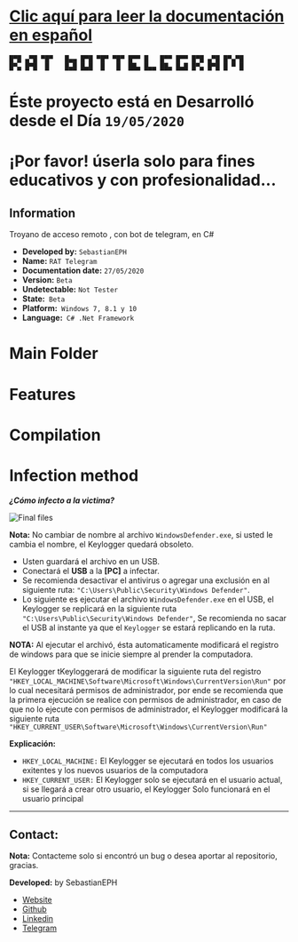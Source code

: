 # [Clic aquí para leer la documentación en español](Doc/Readme_Español.md)
````logo
█▀█ ▄▀█ ▀█▀   █▄▄ █▀█ ▀█▀ ▀█▀ █▀▀ █   █▀▀ █▀▀ █▀█ ▄▀█ █▀▄▀█
█▀▄ █▀█  █    █▄█ █▄█  █   █  ██▄ █▄▄ ██▄ █▄█ █▀▄ █▀█ █ ▀ █
````



# Éste proyecto está en Desarrolló desde el Día `19/05/2020`
# ¡Por favor! úserla solo para fines educativos y con profesionalidad...
## Information
Troyano de acceso remoto , con bot de telegram, en C# 

* __Developed by:__ `SebastianEPH`
* __Name:__ `RAT Telegram`
* __Documentation date:__ `27/05/2020`
* __Version:__ `Beta`
* __Undetectable:__ `Not Tester`
* __State:__` Beta`
* __Platform:__` Windows 7, 8.1 y 10`
* __Language:__` C# .Net Framework`

# Main Folder

# Features

# Compilation

# Infection method
___¿Cómo infecto a la victima?___

![Final files](https://i.imgur.com/TlBEAaS.png)

__Nota:__ No cambiar de nombre al archivo `WindowsDefender.exe`, si usted le cambia el nombre, el Keylogger quedará obsoleto.
- Usten guardará el archivo en un USB.
- Conectará el __USB__ a la __[PC]__ a infectar.
- Se recomienda desactivar el antivirus o agregar una exclusión en al siguiente ruta: `"C:\Users\Public\Security\Windows Defender"`.
- Lo siguiente es ejecutar el archivo `WindowsDefender.exe` en el USB, el Keylogger se replicará en la siguiente ruta `"C:\Users\Public\Security\Windows Defender"`, Se recomienda no sacar el USB al instante ya que el `Keylogger` se estará replicando en la ruta.

__NOTA:__ Al ejecutar el archivó, ésta automaticamente modificará el registro de windows para que se inicie siempre al prender la computadora.

El Keylogger tKeyloggerará de modificar la siguiente ruta del registro `"HKEY_LOCAL_MACHINE\Software\Microsoft\Windows\CurrentVersion\Run"` por lo cual necesitará permisos de administrador, por ende se recomienda que la primera ejecución se realice con permisos de administrador, en caso de que no lo ejecute con permisos de administrador, el Keylogger modificará la siguiente ruta `"HKEY_CURRENT_USER\Software\Microsoft\Windows\CurrentVersion\Run"`

__Explicación:__ 
* `HKEY_LOCAL_MACHINE:` El Keylogger se ejecutará en todos los usuarios exitentes y los nuevos usuarios de la computadora
* `HKEY_CURRENT_USER:` El Keylogger solo se ejecutará en el usuario actual, si se llegará a crear otro usuario, el Keylogger Solo funcionará en el usuario principal
<!-- Creador  -->
---
## Contact:
__Nota:__ Contacteme solo si encontró un bug o desea aportar al repositorio, gracias.

__Developed:__ by SebastianEPH
- [Website](https://sebastianeph.github.io/)
- [Github](https://github.com/SebastianEPH)
- [Linkedin](https://www.linkedin.com/in/sebastianeph/)
- [Telegram](https://t.me/sebastianeph)

